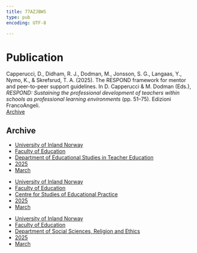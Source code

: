 ```yaml
---
title: 77AZJBWS
type: pub
encoding: UTF-8

---
```

<h1>Publication</h1>
<article id="csl-bib-container-77AZJBWS" class="csl-bib-container">
  <div class="csl-bib-body"> <div class="csl-entry">Capperucci, D., Didham, R. J., Dodman, M., Jonsson, S. G., Langaas, Y., Nymo, K., &#38; Skrefsrud, T. A. (2025). The RESPOND framework for mentor and peer-to-peer support guidelines. In D. Capperucci &#38; M. Dodman (Eds.), <i>RESPOND: Sustaining the professional development of teachers within schools as professional learning environments</i> (pp. 51–75). Edizioni FrancoAngeli.</div> </div>
  <div class="csl-bib-buttons">
    <a href="#taxonomy-article-77AZJBWS" alt="archive" class="csl-bib-button">Archive</a>
  </div>
  <div id="csl-bib-meta-container-77AZJBWS"></div>
</article>
<div id="csl-bib-meta-77AZJBWS" class="csl-bib-meta">
  <article id="taxonomy-article-77AZJBWS" class="taxonomy-article">
    <h1>Archive</h1>
    <ul>
      <li><a href="{{< params subfolder >}}en/archive/?key=3DCRN523">University of Inland Norway</a></li>
      <li><a href="{{< params subfolder >}}en/archive/?key=WYNZA47F">Faculty of Education</a></li>
      <li><a href="{{< params subfolder >}}en/archive/?key=BKPR6TE7">Department of Educational Studies in Teacher Education</a></li>
      <li><a href="{{< params subfolder >}}en/archive/?key=Y4IQD3IX">2025</a></li>
      <li><a href="{{< params subfolder >}}en/archive/?key=UD8A6HBH">March</a></li>
    </ul>
    <ul>
      <li><a href="{{< params subfolder >}}en/archive/?key=3DCRN523">University of Inland Norway</a></li>
      <li><a href="{{< params subfolder >}}en/archive/?key=WYNZA47F">Faculty of Education</a></li>
      <li><a href="{{< params subfolder >}}en/archive/?key=G3SEU2Z2">Centre for Studies of Educational Practice</a></li>
      <li><a href="{{< params subfolder >}}en/archive/?key=FQUBCA8S">2025</a></li>
      <li><a href="{{< params subfolder >}}en/archive/?key=8NP8PC4U">March</a></li>
    </ul>
    <ul>
      <li><a href="{{< params subfolder >}}en/archive/?key=3DCRN523">University of Inland Norway</a></li>
      <li><a href="{{< params subfolder >}}en/archive/?key=WYNZA47F">Faculty of Education</a></li>
      <li><a href="{{< params subfolder >}}en/archive/?key=XY7UYWKQ">Department of Social Sciences, Religion and Ethics</a></li>
      <li><a href="{{< params subfolder >}}en/archive/?key=Z8HBTF29">2025</a></li>
      <li><a href="{{< params subfolder >}}en/archive/?key=BFNZXYPD">March</a></li>
    </ul>
  </article>
</div>
